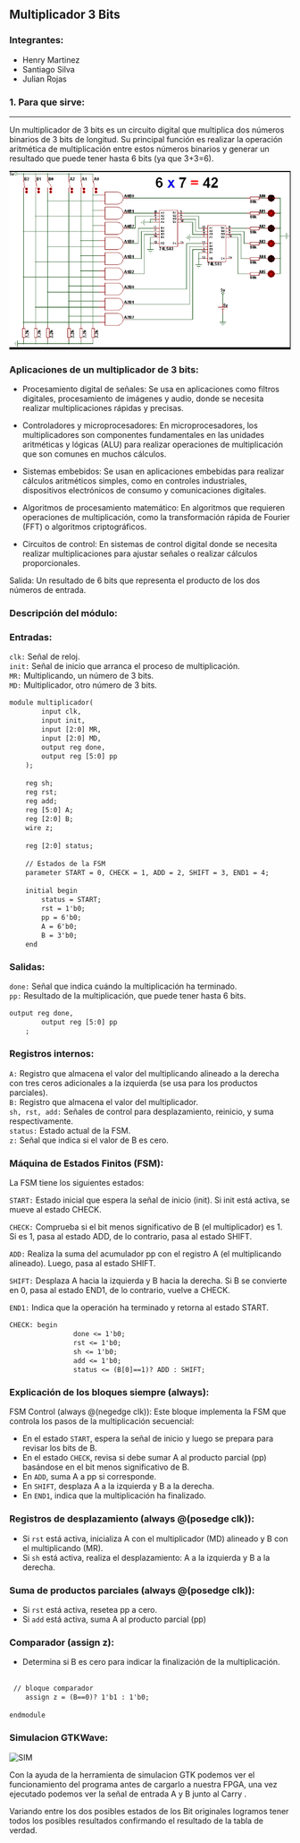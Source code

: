 ## Multiplicador 3 Bits


### **Integrantes**:

* Henry Martinez
* Santiago Silva
* Julian Rojas

### **1. Para que sirve**:
----------------------------------------------------------------


Un multiplicador de 3 bits es un circuito digital que multiplica dos números binarios de 3 bits de longitud. Su principal función es realizar la operación aritmética de multiplicación entre estos números binarios y generar un resultado que puede tener hasta 6 bits (ya que 3+3=6).

![Mul_3bits](./IMGE/Mul_3bits.PNG)
### **Aplicaciones de un multiplicador de 3 bits**:

* Procesamiento digital de señales: Se usa en aplicaciones como filtros digitales, procesamiento de imágenes y audio, donde se necesita realizar multiplicaciones rápidas y precisas.

* Controladores y microprocesadores: En microprocesadores, los multiplicadores son componentes fundamentales en las unidades aritméticas y lógicas (ALU) para realizar operaciones de multiplicación que son comunes en muchos cálculos.

* Sistemas embebidos: Se usan en aplicaciones embebidas para realizar cálculos aritméticos simples, como en controles industriales, dispositivos electrónicos de consumo y comunicaciones digitales.

* Algoritmos de procesamiento matemático: En algoritmos que requieren operaciones de multiplicación, como la transformación rápida de Fourier (FFT) o algoritmos criptográficos.

* Circuitos de control: En sistemas de control digital donde se necesita realizar multiplicaciones para ajustar señales o realizar cálculos proporcionales.

Salida: Un resultado de 6 bits que representa el producto de los dos números de entrada.

### **Descripción del módulo**:

### Entradas:

```clk:``` Señal de reloj.\
```init:``` Señal de inicio que arranca el proceso de multiplicación.\
```MR:``` Multiplicando, un número de 3 bits.\
```MD:``` Multiplicador, otro número de 3 bits.

```
module multiplicador(
        input clk,
        input init,    
        input [2:0] MR, 
		input [2:0] MD, 
        output reg done,
		output reg [5:0] pp
    );

    reg sh;
    reg rst;
    reg add;
    reg [5:0] A;
    reg [2:0] B;
    wire z;

    reg [2:0] status;

    // Estados de la FSM 
    parameter START = 0, CHECK = 1, ADD = 2, SHIFT = 3, END1 = 4;

    initial begin
        status = START;
        rst = 1'b0;
        pp = 6'b0;
        A = 6'b0;
        B = 3'b0; 
    end
```
### Salidas:

```done:``` Señal que indica cuándo la multiplicación ha terminado.\
```pp:``` Resultado de la multiplicación, que puede tener hasta 6 bits.

```
output reg done,
		output reg [5:0] pp
    ;
```

### Registros internos:

```A:``` Registro que almacena el valor del multiplicando alineado a la derecha con tres ceros adicionales a la izquierda (se usa para los productos parciales).\
```B:``` Registro que almacena el valor del multiplicador.\
```sh, rst, add:``` Señales de control para desplazamiento, reinicio, y suma respectivamente.\
```status:``` Estado actual de la FSM.\
```z:``` Señal que indica si el valor de B es cero.

### Máquina de Estados Finitos (FSM):

La FSM tiene los siguientes estados:

```START:``` Estado inicial que espera la señal de inicio (init). Si init está activa, se mueve al estado CHECK.

```CHECK:``` Comprueba si el bit menos significativo de B (el multiplicador) es 1. Si es 1, pasa al estado ADD, de lo contrario, pasa al estado SHIFT.

```ADD:``` Realiza la suma del acumulador pp con el registro A (el multiplicando alineado). Luego, pasa al estado SHIFT.

```SHIFT:``` Desplaza A hacia la izquierda y B hacia la derecha. Si B se convierte en 0, pasa al estado END1, de lo contrario, vuelve a CHECK.

```END1:``` Indica que la operación ha terminado y retorna al estado START.

```
CHECK: begin 
	        	done <= 1'b0;
	        	rst <= 1'b0;
	        	sh <= 1'b0;
	        	add <= 1'b0;
	        	status <= (B[0]==1)? ADD : SHIFT;

```

### Explicación de los bloques siempre (always):

FSM Control (always @(negedge clk)): Este bloque implementa la FSM que controla los pasos de la multiplicación secuencial:

* En el estado ```START```, espera la señal de inicio y luego se prepara para revisar los bits de B.
* En el estado ```CHECK```, revisa si debe sumar A al producto parcial (pp) basándose en el bit menos significativo de B.
* En ```ADD```, suma A a pp si corresponde.
* En ```SHIFT```, desplaza A a la izquierda y B a la derecha.
* En ```END1```, indica que la multiplicación ha finalizado.

### Registros de desplazamiento (always @(posedge clk)):
* Si ```rst``` está activa, inicializa A con el multiplicador (MD) alineado y B con el multiplicando (MR).
* Si ```sh``` está activa, realiza el desplazamiento: A a la izquierda y B a la derecha.

### Suma de productos parciales (always @(posedge clk)):

* Si ```rst``` está activa, resetea pp a cero.
* Si ```add``` está activa, suma A al producto parcial (pp)

### Comparador (assign z):

* Determina si B es cero para indicar la finalización de la multiplicación.

```

 // bloque comparador 
    assign z = (B==0)? 1'b1 : 1'b0;

endmodule

```


### **Simulacion GTKWave**:

![SIM](./IMG/SIM.PNG)

Con la ayuda de la herramienta de simulacion GTK podemos ver el funcionamiento del programa antes de cargarlo a nuestra FPGA, una vez ejecutado podemos ver la señal de entrada A y B junto al Carry .

Variando entre los dos posibles estados de los Bit originales logramos tener todos los posibles resultados confirmando el resultado de la tabla de verdad.